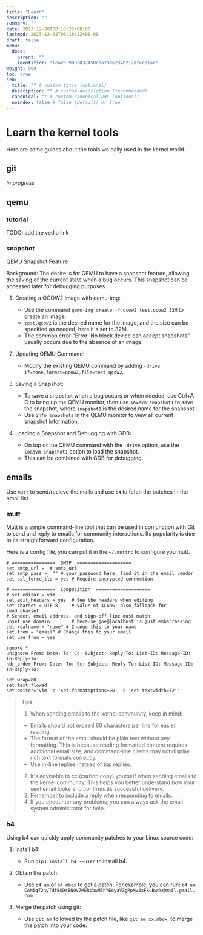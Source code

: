 ```yaml
---
title: "Learn"
description: ""
summary: ""
date: 2023-12-08T00:10:22+08:00
lastmod: 2023-12-08T00:10:22+08:00
draft: false
menu:
  docs:
    parent: ""
    identifier: "learn-980c832450cda73d6234b212dfeed1ae"
weight: 999
toc: true
seo:
  title: "" # custom title (optional)
  description: "" # custom description (recommended)
  canonical: "" # custom canonical URL (optional)
  noindex: false # false (default) or true
---
```


# Learn the kernel tools

Here are some guides about the tools we daily used in the kernel world.

## git

*In progress*

## qemu

### tutorial

TODO: add the vedio link

### snapshot

QEMU Snapshot Feature

Background:
The desire is for QEMU to have a snapshot feature, allowing the saving of the current state when a bug occurs. This snapshot can be accessed later for debugging purposes.

1. Creating a QCOW2 Image with qemu-img:
   - Use the command `qemu-img create -f qcow2 test.qcow2 32M` to create an image.
   - `test.qcow2` is the desired name for the image, and the size can be specified as needed, here it's set to 32M.
   - The common error "Error: No block device can accept snapshots" usually occurs due to the absence of an image.

2. Updating QEMU Command:
   - Modify the existing QEMU command by adding `-drive if=none,format=qcow2,file=test.qcow2`.

3. Saving a Snapshot:
   - To save a snapshot when a bug occurs or when needed, use Ctrl+A C to bring up the QEMU monitor, then use `savevm snapshot1` to save the snapshot, where `snapshot1` is the desired name for the snapshot.
   - Use `info snapshots` in the QEMU monitor to view all current snapshot information.

4. Loading a Snapshot and Debugging with GDB:
   - On top of the QEMU command with the `-drive` option, use the `-loadvm snapshot1` option to load the snapshot.
   - This can be combined with GDB for debugging.

## emails

Use `mutt` to send/recieve the mails and use `b4` to fetch the patches in the email list.

### mutt

Mutt is a simple command-line tool that can be used in conjunction with Git to send and reply to emails for community interactions. Its popularity is due to its straightforward configuration.

Here is a config file, you can put it in the `~/.muttrc` to configure you mutt.

```
# ================  SMTP  ====================
set smtp_url =  # smtp_url
set smtp_pass =  "" # your password here, find it in the email vendor
set ssl_force_tls = yes # Require encrypted connection

# ================  Composition  ====================
# set editor = vim
set edit_headers = yes  # See the headers when editing
set charset = UTF-8     # value of $LANG; also fallback for send_charset
# Sender, email address, and sign-off line must match
unset use_domain        # because joe@localhost is just embarrassing
set realname = "name" # Change this to your name
set from = "email" # Change this to your email
set use_from = yes

ignore *
unignore From: Date: To: Cc: Subject: Reply-To: List-ID: Message-ID: In-Reply-To:
hdr_order From: Date: To: Cc: Subject: Reply-To: List-ID: Message-ID: In-Reply-To:

set wrap=80
set text_flowed
set editor="vim -c 'set formatoptions+=w' -c 'set textwidth=72'"
```

> Tips:
> 1. When sending emails to the kernel community, keep in mind:
>   - Emails should not exceed 80 characters per line for easier reading.
>   - The format of the email should be plain text without any formatting. This is because reading formatted content requires additional email size, and command-line clients may not display rich text formats correctly.
>   - Use in-line replies instead of top replies.
> 2. It's advisable to cc (carbon copy) yourself when sending emails to the kernel community. This helps you better understand how your sent email looks and confirms its successful delivery.
> 3. Remember to include a reply when responding to emails.
> 4. If you encounter any problems, you can always ask the email system administrator for help.

### b4

Using b4 can quickly apply community patches to your Linux source code:

1. Install b4:
   - Run `pip3 install b4 --user` to install b4.

2. Obtain the patch:
   - Use `b4 am` or `b4 mbox` to get a patch. For example, you can run:
     `b4 am CANiq72nyTdfBQDrBNOV7MEhpbwM3hYEeyaVZgRpMv8xFkLBwdw@mail.gmail.com`

3. Merge the patch using git:
   - Use `git am` followed by the patch file, like `git am xx.mbox`, to merge the patch into your code.

